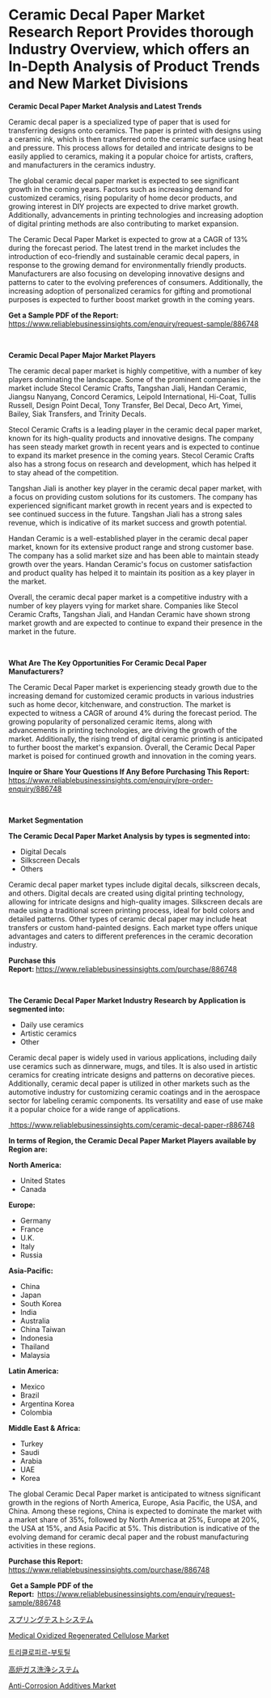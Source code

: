 <p><h1>Ceramic Decal Paper Market Research Report Provides thorough Industry Overview, which offers an In-Depth Analysis of Product Trends and New Market Divisions</h1></p><p><strong>Ceramic Decal Paper Market Analysis and Latest Trends</strong></p>
<p><p>Ceramic decal paper is a specialized type of paper that is used for transferring designs onto ceramics. The paper is printed with designs using a ceramic ink, which is then transferred onto the ceramic surface using heat and pressure. This process allows for detailed and intricate designs to be easily applied to ceramics, making it a popular choice for artists, crafters, and manufacturers in the ceramics industry.</p><p>The global ceramic decal paper market is expected to see significant growth in the coming years. Factors such as increasing demand for customized ceramics, rising popularity of home decor products, and growing interest in DIY projects are expected to drive market growth. Additionally, advancements in printing technologies and increasing adoption of digital printing methods are also contributing to market expansion.</p><p>The Ceramic Decal Paper Market is expected to grow at a CAGR of 13% during the forecast period. The latest trend in the market includes the introduction of eco-friendly and sustainable ceramic decal papers, in response to the growing demand for environmentally friendly products. Manufacturers are also focusing on developing innovative designs and patterns to cater to the evolving preferences of consumers. Additionally, the increasing adoption of personalized ceramics for gifting and promotional purposes is expected to further boost market growth in the coming years.</p></p>
<p><strong>Get a Sample PDF of the Report:&nbsp;</strong> <a href="https://www.reliablebusinessinsights.com/enquiry/request-sample/886748">https://www.reliablebusinessinsights.com/enquiry/request-sample/886748</a></p>
<p>&nbsp;</p>
<p><strong>Ceramic Decal Paper Major Market Players</strong></p>
<p><p>The ceramic decal paper market is highly competitive, with a number of key players dominating the landscape. Some of the prominent companies in the market include Stecol Ceramic Crafts, Tangshan Jiali, Handan Ceramic, Jiangsu Nanyang, Concord Ceramics, Leipold International, Hi-Coat, Tullis Russell, Design Point Decal, Tony Transfer, Bel Decal, Deco Art, Yimei, Bailey, Siak Transfers, and Trinity Decals.</p><p>Stecol Ceramic Crafts is a leading player in the ceramic decal paper market, known for its high-quality products and innovative designs. The company has seen steady market growth in recent years and is expected to continue to expand its market presence in the coming years. Stecol Ceramic Crafts also has a strong focus on research and development, which has helped it to stay ahead of the competition.</p><p>Tangshan Jiali is another key player in the ceramic decal paper market, with a focus on providing custom solutions for its customers. The company has experienced significant market growth in recent years and is expected to see continued success in the future. Tangshan Jiali has a strong sales revenue, which is indicative of its market success and growth potential.</p><p>Handan Ceramic is a well-established player in the ceramic decal paper market, known for its extensive product range and strong customer base. The company has a solid market size and has been able to maintain steady growth over the years. Handan Ceramic's focus on customer satisfaction and product quality has helped it to maintain its position as a key player in the market.</p><p>Overall, the ceramic decal paper market is a competitive industry with a number of key players vying for market share. Companies like Stecol Ceramic Crafts, Tangshan Jiali, and Handan Ceramic have shown strong market growth and are expected to continue to expand their presence in the market in the future.</p></p>
<p>&nbsp;</p>
<p><strong>What Are The Key Opportunities For Ceramic Decal Paper Manufacturers?</strong></p>
<p><p>The Ceramic Decal Paper market is experiencing steady growth due to the increasing demand for customized ceramic products in various industries such as home decor, kitchenware, and construction. The market is expected to witness a CAGR of around 4% during the forecast period. The growing popularity of personalized ceramic items, along with advancements in printing technologies, are driving the growth of the market. Additionally, the rising trend of digital ceramic printing is anticipated to further boost the market's expansion. Overall, the Ceramic Decal Paper market is poised for continued growth and innovation in the coming years.</p></p>
<p><strong>Inquire or Share Your Questions If Any Before Purchasing This Report:</strong> <a href="https://www.reliablebusinessinsights.com/enquiry/pre-order-enquiry/886748">https://www.reliablebusinessinsights.com/enquiry/pre-order-enquiry/886748</a></p>
<p>&nbsp;</p>
<p><strong>Market Segmentation</strong></p>
<p><strong>The Ceramic Decal Paper Market Analysis by types is segmented into:</strong></p>
<p><ul><li>Digital Decals</li><li>Silkscreen Decals</li><li>Others</li></ul></p>
<p><p>Ceramic decal paper market types include digital decals, silkscreen decals, and others. Digital decals are created using digital printing technology, allowing for intricate designs and high-quality images. Silkscreen decals are made using a traditional screen printing process, ideal for bold colors and detailed patterns. Other types of ceramic decal paper may include heat transfers or custom hand-painted designs. Each market type offers unique advantages and caters to different preferences in the ceramic decoration industry.</p></p>
<p><strong>Purchase this Report:&nbsp;</strong><a href="https://www.reliablebusinessinsights.com/purchase/886748">https://www.reliablebusinessinsights.com/purchase/886748</a></p>
<p>&nbsp;</p>
<p><strong>The Ceramic Decal Paper Market Industry Research by Application is segmented into:</strong></p>
<p><ul><li>Daily use ceramics</li><li>Artistic ceramics</li><li>Other</li></ul></p>
<p><p>Ceramic decal paper is widely used in various applications, including daily use ceramics such as dinnerware, mugs, and tiles. It is also used in artistic ceramics for creating intricate designs and patterns on decorative pieces. Additionally, ceramic decal paper is utilized in other markets such as the automotive industry for customizing ceramic coatings and in the aerospace sector for labeling ceramic components. Its versatility and ease of use make it a popular choice for a wide range of applications.</p></p>
<p><a href="https://www.reliablebusinessinsights.com/ceramic-decal-paper-r886748">&nbsp;https://www.reliablebusinessinsights.com/ceramic-decal-paper-r886748</a></p>
<p><strong>In terms of Region, the Ceramic Decal Paper Market Players available by Region are:</strong></p>
<p>
    <p> <strong> North America: </strong>
        <ul>
            <li>United States</li>
            <li>Canada</li>
        </ul>
        </p> 
    <p> <strong> Europe: </strong>
        <ul>
            <li>Germany</li>
            <li>France</li>
            <li>U.K.</li>
            <li>Italy</li>
            <li>Russia</li>
        </ul>
        </p> 
    <p> <strong> Asia-Pacific: </strong>
        <ul>
            <li>China</li>
            <li>Japan</li>
            <li>South Korea</li>
            <li>India</li>
            <li>Australia</li>
            <li>China Taiwan</li>
            <li>Indonesia</li>
            <li>Thailand</li>
            <li>Malaysia</li>
        </ul>
        </p> 
    <p> <strong> Latin America: </strong>
        <ul>
            <li>Mexico</li>
            <li>Brazil</li>
            <li>Argentina Korea</li>
            <li>Colombia</li>
        </ul>
        </p> 
    <p> <strong> Middle East & Africa: </strong>
        <ul>
            <li>Turkey</li>
            <li>Saudi</li>
            <li>Arabia</li>
            <li>UAE</li>
            <li>Korea</li>
        </ul>
    </p>
    </p>
<p><p>The global Ceramic Decal Paper market is anticipated to witness significant growth in the regions of North America, Europe, Asia Pacific, the USA, and China. Among these regions, China is expected to dominate the market with a market share of 35%, followed by North America at 25%, Europe at 20%, the USA at 15%, and Asia Pacific at 5%. This distribution is indicative of the evolving demand for ceramic decal paper and the robust manufacturing activities in these regions.</p></p>
<p><strong>Purchase this Report: </strong><a href="https://www.reliablebusinessinsights.com/purchase/886748">https://www.reliablebusinessinsights.com/purchase/886748</a></p>
<p>&nbsp;<strong>Get a Sample PDF of the Report:&nbsp;&nbsp;</strong><a href="https://www.reliablebusinessinsights.com/enquiry/request-sample/886748">https://www.reliablebusinessinsights.com/enquiry/request-sample/886748</a></p>
<p><strong></strong></p>
<p><p><a href="https://github.com/AbigaleHuel/Market-Research-Report-List-1/blob/main/1401008139789.md">スプリングテストシステム</a></p><p><a href="https://github.com/almainyongb/Market-Research-Report-List-1/blob/main/medical-oxidized-regenerated-cellulose-market.md">Medical Oxidized Regenerated Cellulose Market</a></p><p><a href="https://github.com/raap8632/Market-Research-Report-List-1/blob/main/3841945147706.md">트리클로피르-부토틸</a></p><p><a href="https://github.com/lrlmopnhwd79300/Market-Research-Report-List-2/blob/main/9099764139790.md">高炉ガス洗浄システム</a></p><p><a href="https://github.com/claudianurdin/Market-Research-Report-List-1/blob/main/anti-corrosion-additives-market.md">Anti-Corrosion Additives Market</a></p></p>